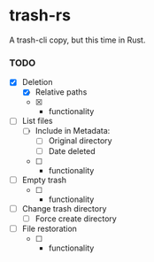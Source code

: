# trash-rs
A trash-cli copy, but this time in Rust.

### TODO

- [x] Deletion
  - [x] Relative paths
  - [x] * functionality
- [ ] List files
  - [ ] Include in Metadata:
    - [ ] Original directory
    - [ ] Date deleted
  - [ ] * functionality
- [ ] Empty trash
  - [ ] * functionality
- [ ] Change trash directory
  - [ ] Force create directory
- [ ] File restoration
  - [ ] * functionality
